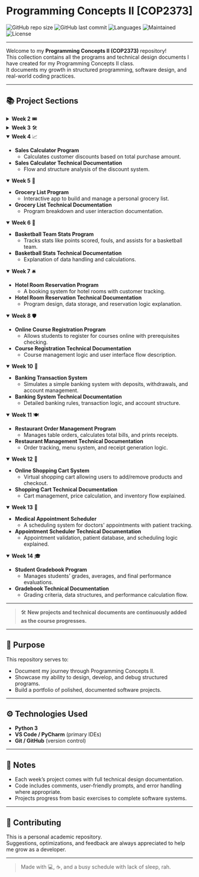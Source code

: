 # Programming Concepts II [COP2373]

![GitHub repo size](https://img.shields.io/github/repo-size/xXTeinsXx/COP2373)
![GitHub last commit](https://img.shields.io/github/last-commit/xXTeinsXx/COP2373)
![Languages](https://img.shields.io/github/languages/count/xXTeinsXx/COP2373)
![Maintained](https://img.shields.io/badge/Maintained-yes-brightgreen)
![License](https://img.shields.io/badge/License-Personal-blue)

---

Welcome to my **Programming Concepts II (COP2373)** repository!  
This collection contains all the programs and technical design documents I have created for my Programming Concepts II class.  
It documents my growth in structured programming, software design, and real-world coding practices.

---

## 📚 Project Sections

<details>
  <summary><strong>Week 2</strong> 🎟️</summary>

  - **Cinema Preorder App**
    - A ticket-selling system that sells up to 4 tickets per buyer until all 20 tickets are sold.
  - **Cinema Preorder App Technical Documentation**
    - Detailed program logic and design explanation.
</details>

<details>
  <summary><strong>Week 3</strong> 🛠️</summary>

  - **Debugging Exercise**
    - Corrected a buggy codebase and identified all errors.
  - **Debugging Report**
    - Breakdown of bugs found and the corrections made.
</details>

<details open>
  <summary><strong>Week 4</strong> 📈</summary>

  - **Sales Calculator Program**
    - Calculates customer discounts based on total purchase amount.
  - **Sales Calculator Technical Documentation**
    - Flow and structure analysis of the discount system.
</details>

<details open>
  <summary><strong>Week 5</strong> 🛒</summary>

  - **Grocery List Program**
    - Interactive app to build and manage a personal grocery list.
  - **Grocery List Technical Documentation**
    - Program breakdown and user interaction documentation.
</details>

<details open>
  <summary><strong>Week 6</strong> 🏀</summary>

  - **Basketball Team Stats Program**
    - Tracks stats like points scored, fouls, and assists for a basketball team.
  - **Basketball Stats Technical Documentation**
    - Explanation of data handling and calculations.
</details>

<details open>
  <summary><strong>Week 7</strong> 🛎️</summary>

  - **Hotel Room Reservation Program**
    - A booking system for hotel rooms with customer tracking.
  - **Hotel Room Reservation Technical Documentation**
    - Program design, data storage, and reservation logic explanation.
</details>

<details open>
  <summary><strong>Week 8</strong> 🛡️</summary>

  - **Online Course Registration Program**
    - Allows students to register for courses online with prerequisites checking.
  - **Course Registration Technical Documentation**
    - Course management logic and user interface flow description.
</details>

<details open>
  <summary><strong>Week 10</strong> 🏦</summary>

  - **Banking Transaction System**
    - Simulates a simple banking system with deposits, withdrawals, and account management.
  - **Banking System Technical Documentation**
    - Detailed banking rules, transaction logic, and account structure.
</details>

<details open>
  <summary><strong>Week 11</strong> 🍽️</summary>

  - **Restaurant Order Management Program**
    - Manages table orders, calculates total bills, and prints receipts.
  - **Restaurant Management Technical Documentation**
    - Order tracking, menu system, and receipt generation logic.
</details>

<details open>
  <summary><strong>Week 12</strong> 🛒</summary>

  - **Online Shopping Cart System**
    - Virtual shopping cart allowing users to add/remove products and checkout.
  - **Shopping Cart Technical Documentation**
    - Cart management, price calculation, and inventory flow explained.
</details>

<details open>
  <summary><strong>Week 13</strong> 🏥</summary>

  - **Medical Appointment Scheduler**
    - A scheduling system for doctors' appointments with patient tracking.
  - **Appointment Scheduler Technical Documentation**
    - Appointment validation, patient database, and scheduling logic explained.
</details>

<details open>
  <summary><strong>Week 14</strong> 🎓</summary>

  - **Student Gradebook Program**
    - Manages students’ grades, averages, and final performance evaluations.
  - **Gradebook Technical Documentation**
    - Grading criteria, data structures, and performance calculation flow.
</details>

---

> 🛠️ **New projects and technical documents are continuously added as the course progresses.**

---

## 🎯 Purpose

This repository serves to:
- Document my journey through Programming Concepts II.
- Showcase my ability to design, develop, and debug structured programs.
- Build a portfolio of polished, documented software projects.

---

## ⚙️ Technologies Used

- **Python 3**
- **VS Code / PyCharm** (primary IDEs)
- **Git / GitHub** (version control)

---

## 📌 Notes

- Each week’s project comes with full technical design documentation.
- Code includes comments, user-friendly prompts, and error handling where appropriate.
- Projects progress from basic exercises to complete software systems.

---

## 🤝 Contributing

This is a personal academic repository.  
Suggestions, optimizations, and feedback are always appreciated to help me grow as a developer.

---

> Made with 💻, ☕, and a busy schedule with lack of sleep, rah.
